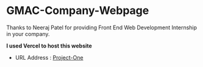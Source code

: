 # GMAC-Company-Webpage
 Thanks to Neeraj Patel for providing Front End Web Development Internship in your company.
 
 **I used Vercel to host this website**
 * URL Address : [Project-One](https://gmac-web-company-project-one.vercel.app/)
